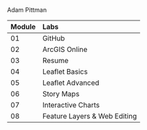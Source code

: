Adam Pittman

| Module | Labs |
|:-------|:---------|
| 01 | GitHub |
| 02 | ArcGIS Online |
| 03 | Resume |
| 04 | Leaflet Basics |
| 05 | Leaflet Advanced |
| 06 | Story Maps |
| 07 | Interactive Charts |
| 08 | Feature Layers & Web Editing |
